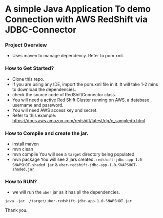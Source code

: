 # A simple Java Application To demo Connection with AWS RedShift via JDBC-Connector

### Project Overview
* Uses maven to manage dependency. Refer to pom.xml.

### How to Get Started?
* Clone this repo.
* If you are using any IDE, import the pom.xml file in it. It will take 1-2 mins to download the 
dependencies.
* check the source code of RedShiftConnector class.
* You will need a active Red Shift Cluster running on AWS, a database , username and password.
* You will need AWS access key and secret.
* Refer to this example: https://docs.aws.amazon.com/redshift/latest/dg/c_sampledb.html

### How to Compile and create the jar.
* install maven 
* mvn clean
* mvn compile
You will see a `target` directory being populated.
* mvn package
You will see 2 jars created.
`redshift-jdbc-app-1.0-SNAPSHOT-shaded.jar` & `uber-redshift-jdbc-app-1.0-SNAPSHOT-shaded.jar`

### How to RUN?
* we will run the `uber` jar as it has all the dependencies.

``java -jar ./target/uber-redshift-jdbc-app-1.0-SNAPSHOT.jar``

Thank you.






